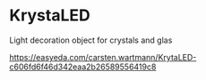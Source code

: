 # KrystaLED
Light decoration object for crystals and glas

https://easyeda.com/carsten.wartmann/KrytaLED-c606fd6f46d342eaa2b26589556419c8
